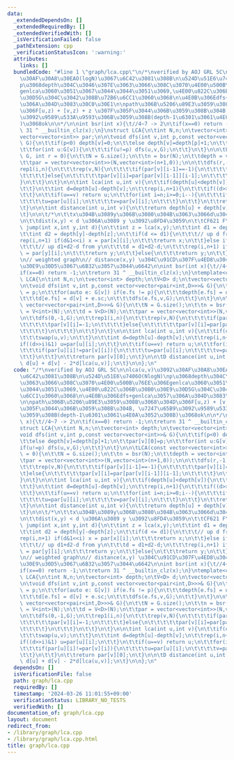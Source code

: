 ```yaml
---
data:
  _extendedDependsOn: []
  _extendedRequiredBy: []
  _extendedVerifiedWith: []
  _isVerificationFailed: false
  _pathExtension: cpp
  _verificationStatusIcon: ':warning:'
  attributes:
    links: []
  bundledCode: "#line 1 \"graph/lca.cpp\"\n/*\nverified by AOJ GRL 5C\n\nlca(u,v)\u3092\
    \u30AF\u30A8\u30EAO(logN)\u3067\u6C42\u3081\u308B\n\u524D\u51E6\u7406O(NlogN)\n\
    p\u3068depth\u304C\u3046\u307E\u3063\u3066\u308C\u3070\u4E00\u500B\u76EE\u306E\
    genlca\u3060\u3051\u3067\u3044\u3044\u3051\u3069,\u4E00\u822C\u306B\u30B0\u30E9\
    \u30D5G\u304C\u3042\u308B\u72B6\u6CC1\u3060\u3068\n\u4E0B\u306Edfs+genlca\u3057\
    \u306A\u304D\u3083\u30C0\u30E1\n\npath\u306B\u5206\u89E3\u3059\u308B\u3068\u304D\
    \u306F[u,z) + [v,z) + z \u307F\u305F\u3044\u306B\u3059\u308B\u304B, \u7247\u65B9\
    \u3092\u9589\u533A\u9593\u306B\u3059\u308B(depth-1\u6301\u3061\u4E0A\u3052\u308B\
    )\u3068ok\n\n*/\n\nint bsr(int x){\t//4~7 -> 2\n\tif(x==0) return -1;\n\treturn\
    \ 31 ^ __builtin_clz(x);\n}\nstruct LCA{\n\tint N,n;\n\tvector<int> depth;\n\t\
    vector<vector<int>> par;\n\n\tvoid dfs(int v,int p,const vector<vector<int>>&\
    \ G){\n\t\tif(p<0) depth[v]=0;\n\t\telse depth[v]=depth[p]+1;\n\t\tpar[v][0]=p;\n\
    \t\tfor(int u:G[v]){\n\t\t\tif(u!=p) dfs(u,v,G);\n\t\t}\n\t}\n\n\tLCA(const vector<vector<int>>&\
    \ G, int r = 0){\n\t\tN = G.size();\n\t\tn = bsr(N);\n\t\tdepth = vector<int>(N,0);\n\
    \t\tpar = vector<vector<int>>(N,vector<int>(n+1,0));\n\n\t\tdfs(r,-1,G);\n\t\t\
    rep1(i,n){\n\t\t\trep(v,N){\n\t\t\t\tif(par[v][i-1]==-1){\n\t\t\t\t\tpar[v][i]=-1;\n\
    \t\t\t\t}else{\n\t\t\t\t\tpar[v][i]=par[par[v][i-1]][i-1];\n\t\t\t\t}\n\t\t\t\
    }\n\t\t}\n\t}\n\n\tint lca(int u,int v){\n\t\tif(depth[u]<depth[v]){\n\t\t\tswap(u,v);\n\
    \t\t}\n\t\tint d=depth[u]-depth[v];\n\t\trep(i,n+1){\n\t\t\tif((d>>i)&1) u=par[u][i];\n\
    \t\t}\n\t\tif(u==v) return u;\n\t\tfor(int i=n;i>=0;i--){\n\t\t\tif(par[u][i]!=par[v][i]){\n\
    \t\t\t\tu=par[u][i];\n\t\t\t\tv=par[v][i];\n\t\t\t}\n\t\t}\n\t\treturn par[v][0];\n\
    \t}\n\n\tint distance(int u,int v){\n\t\treturn depth[u] + depth[v] - 2*depth[lca(u,v)];\n\
    \t}\n\n\t/*\n\t\tx\u304B\u3089y\u306B\u3080\u304B\u3063\u3066d\u3046\u3054\u304F\
    \n\t\tdist(x,y) < d \u306A\u3089 y \u3092\u8FD4\u3059\n\t\tCF621 F\n\t*/\n\tint\
    \ jump(int x,int y,int d){\n\t\tint z = lca(x,y);\n\t\tint d1 = depth[x]-depth[z];\n\
    \t\tint d2 = depth[y]-depth[z];\n\t\tif(d <= d1){\n\t\t\t// up d from x\n\t\t\t\
    rep(i,n+1) if(d&1<<i) x = par[x][i];\n\t\t\treturn x;\n\t\t}else if(d <= d1+d2){\n\
    \t\t\t// up d1+d2-d from y\n\t\t\td = d1+d2-d;\n\t\t\trep(i,n+1) if(d&1<<i) y\
    \ = par[y][i];\n\t\t\treturn y;\n\t\t}else{\n\t\t\treturn y;\n\t\t}\n\t}\n};\n\
    \n// weighted graph\n// distance(x,y) \u304C\u91CD\u307F\u4ED8\u304D\u306E\u30B0\
    \u30E9\u30D5\u3067\u6B32\u3057\u3044\u6642\n\nint bsr(int x){\t//4~7 -> 2\n\t\
    if(x==0) return -1;\n\treturn 31 ^ __builtin_clz(x);\n}\ntemplate<class D>\nstruct\
    \ LCA{\n\tint N,n;\n\tvector<int> depth;\n\tV<D> d;\n\tvector<vector<int>> par;\n\
    \n\tvoid dfs(int v,int p,const vector<vector<pair<int,D>>>& G){\n\t\tpar[v][0]\
    \ = p;\n\t\tfor(auto e: G[v]) if(e.fs != p){\n\t\t\tdepth[e.fs] = depth[v] + 1;\n\
    \t\t\td[e.fs] = d[v] + e.sc;\n\t\t\tdfs(e.fs,v,G);\n\t\t}\n\t}\n\n\tLCA(const\
    \ vector<vector<pair<int,D>>>& G){\n\t\tN = G.size();\n\t\tn = bsr(N);\n\t\tdepth\
    \ = V<int>(N);\n\t\td = V<D>(N);\n\t\tpar = vector<vector<int>>(N,vector<int>(n+1,0));\n\
    \n\t\tdfs(0,-1,G);\n\t\trep1(i,n){\n\t\t\trep(v,N){\n\t\t\t\tif(par[v][i-1]==-1){\n\
    \t\t\t\t\tpar[v][i]=-1;\n\t\t\t\t}else{\n\t\t\t\t\tpar[v][i]=par[par[v][i-1]][i-1];\n\
    \t\t\t\t}\n\t\t\t}\n\t\t}\n\t}\n\n\tint lca(int u,int v){\n\t\tif(depth[u]<depth[v]){\n\
    \t\t\tswap(u,v);\n\t\t}\n\t\tint d=depth[u]-depth[v];\n\t\trep(i,n+1){\n\t\t\t\
    if((d>>i)&1) u=par[u][i];\n\t\t}\n\t\tif(u==v) return u;\n\t\tfor(int i=n;i>=0;i--){\n\
    \t\t\tif(par[u][i]!=par[v][i]){\n\t\t\t\tu=par[u][i];\n\t\t\t\tv=par[v][i];\n\t\
    \t\t}\n\t\t}\n\t\treturn par[v][0];\n\t}\n\n\tD distance(int u,int v){\n\t\treturn\
    \ d[u] + d[v] - 2*d[lca(u,v)];\n\t}\n\n};\n"
  code: "/*\nverified by AOJ GRL 5C\n\nlca(u,v)\u3092\u30AF\u30A8\u30EAO(logN)\u3067\
    \u6C42\u3081\u308B\n\u524D\u51E6\u7406O(NlogN)\np\u3068depth\u304C\u3046\u307E\
    \u3063\u3066\u308C\u3070\u4E00\u500B\u76EE\u306Egenlca\u3060\u3051\u3067\u3044\
    \u3044\u3051\u3069,\u4E00\u822C\u306B\u30B0\u30E9\u30D5G\u304C\u3042\u308B\u72B6\
    \u6CC1\u3060\u3068\n\u4E0B\u306Edfs+genlca\u3057\u306A\u304D\u3083\u30C0\u30E1\
    \n\npath\u306B\u5206\u89E3\u3059\u308B\u3068\u304D\u306F[u,z) + [v,z) + z \u307F\
    \u305F\u3044\u306B\u3059\u308B\u304B, \u7247\u65B9\u3092\u9589\u533A\u9593\u306B\
    \u3059\u308B(depth-1\u6301\u3061\u4E0A\u3052\u308B)\u3068ok\n\n*/\n\nint bsr(int\
    \ x){\t//4~7 -> 2\n\tif(x==0) return -1;\n\treturn 31 ^ __builtin_clz(x);\n}\n\
    struct LCA{\n\tint N,n;\n\tvector<int> depth;\n\tvector<vector<int>> par;\n\n\t\
    void dfs(int v,int p,const vector<vector<int>>& G){\n\t\tif(p<0) depth[v]=0;\n\
    \t\telse depth[v]=depth[p]+1;\n\t\tpar[v][0]=p;\n\t\tfor(int u:G[v]){\n\t\t\t\
    if(u!=p) dfs(u,v,G);\n\t\t}\n\t}\n\n\tLCA(const vector<vector<int>>& G, int r\
    \ = 0){\n\t\tN = G.size();\n\t\tn = bsr(N);\n\t\tdepth = vector<int>(N,0);\n\t\
    \tpar = vector<vector<int>>(N,vector<int>(n+1,0));\n\n\t\tdfs(r,-1,G);\n\t\trep1(i,n){\n\
    \t\t\trep(v,N){\n\t\t\t\tif(par[v][i-1]==-1){\n\t\t\t\t\tpar[v][i]=-1;\n\t\t\t\
    \t}else{\n\t\t\t\t\tpar[v][i]=par[par[v][i-1]][i-1];\n\t\t\t\t}\n\t\t\t}\n\t\t\
    }\n\t}\n\n\tint lca(int u,int v){\n\t\tif(depth[u]<depth[v]){\n\t\t\tswap(u,v);\n\
    \t\t}\n\t\tint d=depth[u]-depth[v];\n\t\trep(i,n+1){\n\t\t\tif((d>>i)&1) u=par[u][i];\n\
    \t\t}\n\t\tif(u==v) return u;\n\t\tfor(int i=n;i>=0;i--){\n\t\t\tif(par[u][i]!=par[v][i]){\n\
    \t\t\t\tu=par[u][i];\n\t\t\t\tv=par[v][i];\n\t\t\t}\n\t\t}\n\t\treturn par[v][0];\n\
    \t}\n\n\tint distance(int u,int v){\n\t\treturn depth[u] + depth[v] - 2*depth[lca(u,v)];\n\
    \t}\n\n\t/*\n\t\tx\u304B\u3089y\u306B\u3080\u304B\u3063\u3066d\u3046\u3054\u304F\
    \n\t\tdist(x,y) < d \u306A\u3089 y \u3092\u8FD4\u3059\n\t\tCF621 F\n\t*/\n\tint\
    \ jump(int x,int y,int d){\n\t\tint z = lca(x,y);\n\t\tint d1 = depth[x]-depth[z];\n\
    \t\tint d2 = depth[y]-depth[z];\n\t\tif(d <= d1){\n\t\t\t// up d from x\n\t\t\t\
    rep(i,n+1) if(d&1<<i) x = par[x][i];\n\t\t\treturn x;\n\t\t}else if(d <= d1+d2){\n\
    \t\t\t// up d1+d2-d from y\n\t\t\td = d1+d2-d;\n\t\t\trep(i,n+1) if(d&1<<i) y\
    \ = par[y][i];\n\t\t\treturn y;\n\t\t}else{\n\t\t\treturn y;\n\t\t}\n\t}\n};\n\
    \n// weighted graph\n// distance(x,y) \u304C\u91CD\u307F\u4ED8\u304D\u306E\u30B0\
    \u30E9\u30D5\u3067\u6B32\u3057\u3044\u6642\n\nint bsr(int x){\t//4~7 -> 2\n\t\
    if(x==0) return -1;\n\treturn 31 ^ __builtin_clz(x);\n}\ntemplate<class D>\nstruct\
    \ LCA{\n\tint N,n;\n\tvector<int> depth;\n\tV<D> d;\n\tvector<vector<int>> par;\n\
    \n\tvoid dfs(int v,int p,const vector<vector<pair<int,D>>>& G){\n\t\tpar[v][0]\
    \ = p;\n\t\tfor(auto e: G[v]) if(e.fs != p){\n\t\t\tdepth[e.fs] = depth[v] + 1;\n\
    \t\t\td[e.fs] = d[v] + e.sc;\n\t\t\tdfs(e.fs,v,G);\n\t\t}\n\t}\n\n\tLCA(const\
    \ vector<vector<pair<int,D>>>& G){\n\t\tN = G.size();\n\t\tn = bsr(N);\n\t\tdepth\
    \ = V<int>(N);\n\t\td = V<D>(N);\n\t\tpar = vector<vector<int>>(N,vector<int>(n+1,0));\n\
    \n\t\tdfs(0,-1,G);\n\t\trep1(i,n){\n\t\t\trep(v,N){\n\t\t\t\tif(par[v][i-1]==-1){\n\
    \t\t\t\t\tpar[v][i]=-1;\n\t\t\t\t}else{\n\t\t\t\t\tpar[v][i]=par[par[v][i-1]][i-1];\n\
    \t\t\t\t}\n\t\t\t}\n\t\t}\n\t}\n\n\tint lca(int u,int v){\n\t\tif(depth[u]<depth[v]){\n\
    \t\t\tswap(u,v);\n\t\t}\n\t\tint d=depth[u]-depth[v];\n\t\trep(i,n+1){\n\t\t\t\
    if((d>>i)&1) u=par[u][i];\n\t\t}\n\t\tif(u==v) return u;\n\t\tfor(int i=n;i>=0;i--){\n\
    \t\t\tif(par[u][i]!=par[v][i]){\n\t\t\t\tu=par[u][i];\n\t\t\t\tv=par[v][i];\n\t\
    \t\t}\n\t\t}\n\t\treturn par[v][0];\n\t}\n\n\tD distance(int u,int v){\n\t\treturn\
    \ d[u] + d[v] - 2*d[lca(u,v)];\n\t}\n\n};\n"
  dependsOn: []
  isVerificationFile: false
  path: graph/lca.cpp
  requiredBy: []
  timestamp: '2024-03-26 11:01:55+09:00'
  verificationStatus: LIBRARY_NO_TESTS
  verifiedWith: []
documentation_of: graph/lca.cpp
layout: document
redirect_from:
- /library/graph/lca.cpp
- /library/graph/lca.cpp.html
title: graph/lca.cpp
---
```

